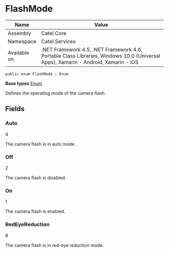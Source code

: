 

# FlashMode

Name|Value
---|---
Assembly|Catel.Core
Namespace|Catel.Services
Available on|.NET Framework 4.5, .NET Framework 4.6, Portable Class Libraries, Windows 10.0 (Universal Apps), Xamarin - Android, Xamarin - iOS

```
public enum FlashMode : Enum
```

**Base types**
[Enum]()


Defines the operating mode of the camera flash.



## Fields

### Auto
4

The camera flash is in auto mode.



### Off
2

The camera flash is disabled.



### On
1

The camera flash is enabled.



### RedEyeReduction
8

The camera flash is in red-eye reduction mode.



